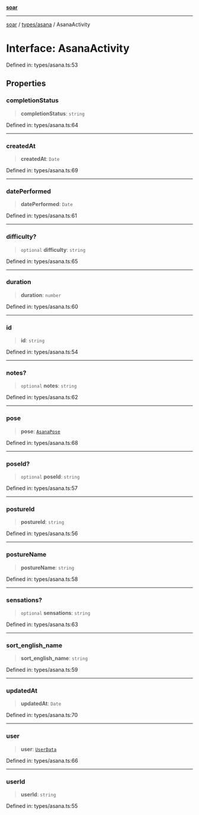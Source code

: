 [**soar**](../../../README.md)

***

[soar](../../../modules.md) / [types/asana](../README.md) / AsanaActivity

# Interface: AsanaActivity

Defined in: types/asana.ts:53

## Properties

### completionStatus

> **completionStatus**: `string`

Defined in: types/asana.ts:64

***

### createdAt

> **createdAt**: `Date`

Defined in: types/asana.ts:69

***

### datePerformed

> **datePerformed**: `Date`

Defined in: types/asana.ts:61

***

### difficulty?

> `optional` **difficulty**: `string`

Defined in: types/asana.ts:65

***

### duration

> **duration**: `number`

Defined in: types/asana.ts:60

***

### id

> **id**: `string`

Defined in: types/asana.ts:54

***

### notes?

> `optional` **notes**: `string`

Defined in: types/asana.ts:62

***

### pose

> **pose**: [`AsanaPose`](AsanaPose.md)

Defined in: types/asana.ts:68

***

### poseId?

> `optional` **poseId**: `string`

Defined in: types/asana.ts:57

***

### postureId

> **postureId**: `string`

Defined in: types/asana.ts:56

***

### postureName

> **postureName**: `string`

Defined in: types/asana.ts:58

***

### sensations?

> `optional` **sensations**: `string`

Defined in: types/asana.ts:63

***

### sort\_english\_name

> **sort\_english\_name**: `string`

Defined in: types/asana.ts:59

***

### updatedAt

> **updatedAt**: `Date`

Defined in: types/asana.ts:70

***

### user

> **user**: [`UserData`](../../../app/context/UserContext/type-aliases/UserData.md)

Defined in: types/asana.ts:66

***

### userId

> **userId**: `string`

Defined in: types/asana.ts:55
